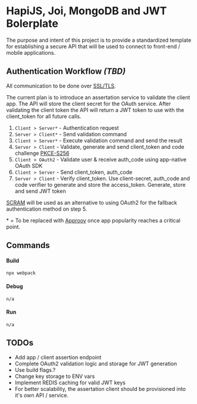 # HapiJS, Joi, MongoDB and JWT Bolerplate

The purpose and intent of this project is to provide a standardized template for establishing a secure API that will be used to connect to front-end / mobile applications.

## Authentication Workflow _(TBD)_

All communication to be done over [SSL/TLS](https://en.wikipedia.org/wiki/Transport_Layer_Security).

The current plan is to introduce an assertation service to validate the client app. The API will store the client secret for the OAuth service. After validating the client token the API will return a JWT token to use with the client_token for all future calls.

1. `Client > Server*` - Authentication request
2. `Server > Client*` - Send validation command
3. `Client > Server*` - Execute validation command and send the result
4. `Server > Client` - Validate, generate and send client_token and code challenge [PKCE-S256](https://tools.ietf.org/html/rfc7636)
5. `Client > OAuth2` - Validate user & receive auth_code using app-native OAuth SDK
6. `Client > Server` - Send client_token, auth_code
7. `Server > Client` - Verify client_token. Use client-secret, auth_code and code verifier to generate and store the access_token. Generate, store and send JWT token

[SCRAM](https://en.wikipedia.org/wiki/Salted_Challenge_Response_Authentication_Mechanism) will be used as an alternative to using OAuth2 for the fallback authentication method on step 5.

\* = To be replaced with [Approov](https://approov.io/) once app popularity reaches a critical point.

## Commands

#### Build
    npx webpack

#### Debug
    n/a

#### Run
    n/a

## TODOs
* Add app / client assertion endpoint
* Complete OAuth2 validation logic and storage for JWT generation
* Use build flags.?
* Change key storage to ENV vars
* Implement REDIS caching for valid JWT keys
* For better scalability, the assertation client should be provisioned into it's own API / service.
